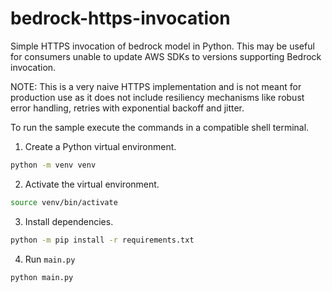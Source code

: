 # bedrock-https-invocation
Simple HTTPS invocation of bedrock model in Python. This may be useful for consumers unable to update AWS SDKs to versions supporting Bedrock invocation.

NOTE: This is a very naive HTTPS implementation and is not meant for production use as it does not include resiliency mechanisms like robust error handling, retries with exponential backoff and jitter.

To run the sample execute the commands in a compatible shell terminal.

1. Create a Python virtual environment.

```bash
python -m venv venv
```

2. Activate the virtual environment.

```bash
source venv/bin/activate
```

3. Install dependencies.

```bash
python -m pip install -r requirements.txt
```

4. Run `main.py`

```bash
python main.py
```